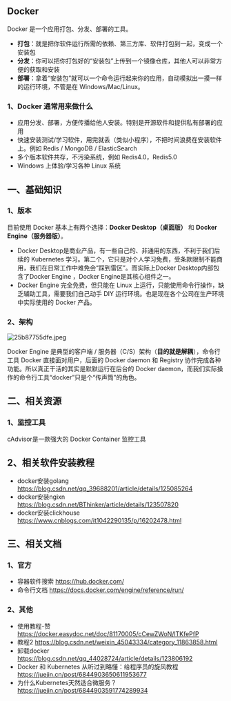 ## Docker

Docker 是一个应用打包、分发、部署的工具。

- **打包**：就是把你软件运行所需的依赖、第三方库、软件打包到一起，变成一个安装包
- **分发**：你可以把你打包好的“安装包”上传到一个镜像仓库，其他人可以非常方便的获取和安装
- **部署**：拿着“安装包”就可以一个命令运行起来你的应用，自动模拟出一摸一样的运行环境，不管是在 Windows/Mac/Linux。

### 1、Docker 通常用来做什么

- 应用分发、部署，方便传播给他人安装。特别是开源软件和提供私有部署的应用
- 快速安装测试/学习软件，用完就丢（类似小程序），不把时间浪费在安装软件上。例如 Redis / MongoDB / ElasticSearch
- 多个版本软件共存，不污染系统，例如 Redis4.0，Redis5.0
- Windows 上体验/学习各种 Linux 系统

## 一、基础知识

### 1、版本

目前使用 Docker 基本上有两个选择：**Docker Desktop（桌面版）** 和 **Docker Engine（服务器版）**。

- Docker Desktop是商业产品，有一些自己的、非通用的东西，不利于我们后续的 Kubernetes 学习。第二个，它只是对个人学习免费，受条款限制不能商用，我们在日常工作中难免会“踩到雷区”。而实际上Docker Desktop内部包含了Docker Engine ，Docker Engine是其核心组件之一。
- Docker Engine 完全免费，但只能在 Linux 上运行，只能使用命令行操作，缺乏辅助工具，需要我们自己动手 DIY 运行环境。也是现在各个公司在生产环境中实际使用的 Docker 产品。

### 2、架构

![25b87755dfe.jpeg](https://pic1.imgdb.cn/item/6443f0d90d2dde577780cb22.webp)

Docker Engine 是典型的客户端 / 服务器（C/S）架构（**目的就是解耦**），命令行工具 Docker 直接面对用户，后面的 Docker daemon 和 Registry 协作完成各种功能。所以真正干活的其实是默默运行在后台的 Docker daemon，而我们实际操作的命令行工具“docker”只是个“传声筒”的角色。



## 二、相关资源

### 1、监控工具

cAdvisor是一款强大的 Docker Container 监控工具

## 2、相关软件安装教程

- docker安装golang https://blog.csdn.net/qq_39688201/article/details/125085264
- docker安装ngixn https://blog.csdn.net/BThinker/article/details/123507820
- docker安装clickhouse https://www.cnblogs.com/it1042290135/p/16202478.html

## 三、相关文档

### 1、官方

- 容器软件搜索 https://hub.docker.com/
- 命令行文档 https://docs.docker.com/engine/reference/run/

### 2、其他

- 使用教程-赞 https://docker.easydoc.net/doc/81170005/cCewZWoN/lTKfePfP
- 教程2 https://blog.csdn.net/weixin_45043334/category_11863858.html
- 卸载docker https://blog.csdn.net/qq_44028724/article/details/123806192
- Docker 和 Kubernetes 从听过到略懂：给程序员的旋风教程 https://juejin.cn/post/6844903650611953677
-  为什么Kubernetes天然适合微服务？ https://juejin.cn/post/6844903591774289934